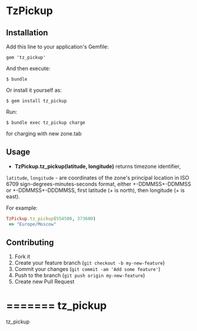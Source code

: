 # TzPickup

## Installation

Add this line to your application's Gemfile:

    gem 'tz_pickup'

And then execute:

    $ bundle

Or install it yourself as:

    $ gem install tz_pickup

Run:

	$ bundle exec tz_pickup charge

for charging with new zone.tab

## Usage

* **TzPickup.tz_pickup(latitude, longitude)** returns timezone identifier,

`latitude`, `longitude` -  are coordinates of the zone's principal location
in ISO 6709 sign-degrees-minutes-seconds format,
either +-DDMMSS+-DDMMSS or +-DDMMSS+-DDDMMSS,
first latitude (+ is north), then longitude (+ is east).

For example:

```ruby
TzPickup.tz_pickup(554500, 373600)
 => "Europe/Moscow" 
```

## Contributing

1. Fork it
2. Create your feature branch (`git checkout -b my-new-feature`)
3. Commit your changes (`git commit -am 'Add some feature'`)
4. Push to the branch (`git push origin my-new-feature`)
5. Create new Pull Request

=======
tz_pickup
=========

tz_pickup
